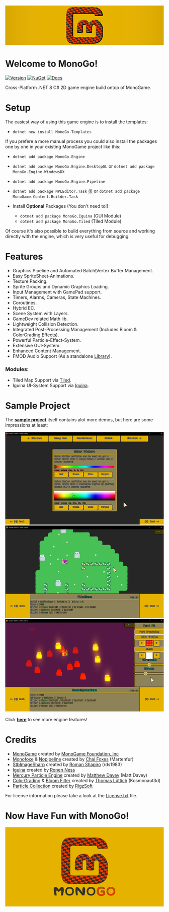 ![Banner](https://raw.githubusercontent.com/BlizzCrafter/MonoGo/refs/heads/master/logos/Banner.png)

# Welcome to MonoGo!
[![Version](https://img.shields.io/nuget/v/MonoGo.Engine?style=for-the-badge&logo=git&logoColor=E73C00&logoSize=auto&label=MonoGo.Engine&labelColor=262626&color=707070)](https://github.com/MonoGo-Engine) [![NuGet](https://img.shields.io/badge/NuGet-MonoGo.Templates-blue.svg?style=for-the-badge&logo=NuGet&logoColor=0289CC&logoSize=auto&colorA=262626&colorB=707070)](https://www.nuget.org/packages/MonoGo.Templates) [![Docs](https://img.shields.io/github/labels/MonoGo-Engine/MonoGo/Documentation?style=for-the-badge&logo=gitbook&logoColor=E2B004&logoSize=auto&labelColor=262626&color=707070)](https://monogo-engine.github.io/monogo.github.io/)

Cross-Platform .NET 8 C# 2D game engine build ontop of MonoGame.

# Setup

The easiest way of using this game engine is to install the templates:
- ```dotnet new install MonoGo.Templates```

If you prefere a more manual process you could also install the packages one by one in your existing MonoGame project like this:
  - ```dotnet add package MonoGo.Engine```
  - ```dotnet add package MonoGo.Engine.DesktopGL``` or ```dotnet add package MonoGo.Engine.WindowsDX```
  - ```dotnet add package MonoGo.Engine.Pipeline```
  - ```dotnet add package NPLEditor.Task``` [(i)](https://github.com/BlizzCrafter/NPL-Editor) or ```dotnet add package MonoGame.Content.Builder.Task```

- Install **Optional** Packages (You don't need to!):
  - ```dotnet add package MonoGo.Iguina``` (GUI Module)
  - ```dotnet add package MonoGo.Tiled``` (Tiled Module)
 
Of course it's also possible to build everything from source and working directly with the engine, which is very useful for debugging.

# Features
* Graphics Pipeline and Automated Batch\Vertex Buffer Management.
* Easy SpriteSheet-Animations.
* Texture Packing.
* Sprite Groups and Dynamic Graphics Loading.
* Input Management with GamePad support.
* Timers, Alarms, Cameras, State Machines.
* Coroutines.
* Hybrid EC.
* Scene System with Layers.
* GameDev related Math lib.
* Lightweight Collision Detection.
* Integrated Post-Processing Management (Includes Bloom & ColorGrading Effects).
* Powerful Particle-Effect-System.
* Extensive GUI-System.
* Enhanced Content Management.
* FMOD Audio Support (As a standalone [Library](https://github.com/Martenfur/FmodForFoxes/)).
### Modules:
* Tiled Map Support via [Tiled](https://www.mapeditor.org/).
* Iguina UI-System Support via [Iguina](https://github.com/RonenNess/Iguina).

# Sample Project

The **[sample project](https://github.com/MonoGo-Engine/MonoGo.Samples)** itself contains alot more demos, but here are some impressions at least:

![Color Picker](https://raw.githubusercontent.com/MonoGo-Engine/MonoGo.Samples/refs/heads/master/docs/sample_00.jpg)
![Tiled](https://raw.githubusercontent.com/MonoGo-Engine/MonoGo.Samples/refs/heads/master/docs/sample_01.jpg)
![PostFX](https://raw.githubusercontent.com/MonoGo-Engine/MonoGo.Samples/refs/heads/master/docs/sample_02.jpg)

Click **[here](https://github.com/MonoGo-Engine/MonoGo.Samples)** to see more engine features!

# Credits

- [MonoGame](https://github.com/MonoGame/MonoGame) created by [MonoGame Foundation, Inc](https://monogame.net/)
- [Monofoxe](https://github.com/Martenfur/Monofoxe) & [Nopipeline](https://github.com/Martenfur/Nopipeline) created by [Chai Foxes](https://github.com/Martenfur) (Martenfur)
- [StbImageSharp](https://github.com/StbSharp/StbImageSharp) created by [Roman Shapiro](https://github.com/rds1983) (rds1983)
- [Iguina](https://github.com/RonenNess/Iguina) created by [Ronen Ness](https://github.com/RonenNess)
- [Mercury Particle Engine](https://github.com/Matthew-Davey/mercury-particle-engine) created by [Matthew Davey](https://github.com/Matthew-Davey) (Matt Davey)
- [ColorGrading](https://github.com/Kosmonaut3d/ColorGradingFilter-Sample) & [Bloom Filter](https://github.com/Kosmonaut3d/BloomFilter-for-Monogame-and-XNA) created by [Thomas Lüttich](https://github.com/Kosmonaut3d) (Kosmonaut3d)
- [Particle Collection](https://www.rigzsoft.co.uk/portfolio/particle-collection-1/) created by [RigzSoft](https://www.rigzsoft.co.uk/)

For license information please take a look at the [License.txt](https://github.com/MonoGo-Engine/MonoGo/blob/master/LICENSE.txt) file.


# Now Have Fun with MonoGo!

![Banner](https://raw.githubusercontent.com/BlizzCrafter/MonoGo/refs/heads/master/logos/Social.png)
